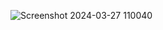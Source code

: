 ![Screenshot 2024-03-27 110040](https://github.com/manjeetgautam/Note-Taking-App/assets/89069404/5e842938-57f8-4cf3-83fd-b4e9a1a6874a)
